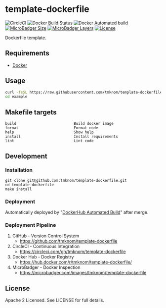 # template-dockerfile

[![CircleCI](https://circleci.com/gh/tmknom/template-dockerfile.svg?style=svg)](https://circleci.com/gh/tmknom/template-dockerfile)
[![Docker Build Status](https://img.shields.io/docker/build/tmknom/template-dockerfile.svg)](https://hub.docker.com/r/tmknom/template-dockerfile/builds/)
[![Docker Automated build](https://img.shields.io/docker/automated/tmknom/template-dockerfile.svg)](https://hub.docker.com/r/tmknom/template-dockerfile/)
[![MicroBadger Size](https://img.shields.io/microbadger/image-size/tmknom/template-dockerfile.svg)](https://microbadger.com/images/tmknom/template-dockerfile)
[![MicroBadger Layers](https://img.shields.io/microbadger/layers/tmknom/template-dockerfile.svg)](https://microbadger.com/images/tmknom/template-dockerfile)
[![License](https://img.shields.io/github/license/tmknom/template-dockerfile.svg)](https://opensource.org/licenses/Apache-2.0)

Dockerfile template.

## Requirements

- [Docker](https://www.docker.com/)

## Usage

```sh
curl -fsSL https://raw.githubusercontent.com/tmknom/template-dockerfile/master/install | sh -s example
cd example
```

## Makefile targets

```text
build                          Build docker image
format                         Format code
help                           Show help
install                        Install requirements
lint                           Lint code
```

## Development

### Installation

```shell
git clone git@github.com:tmknom/template-dockerfile.git
cd template-dockerfile
make install
```

### Deployment

Automatically deployed by "[DockerHub Automated Build](https://docs.docker.com/docker-hub/builds/)" after merge.

### Deployment Pipeline

1. GitHub - Version Control System
   - <https://github.com/tmknom/template-dockerfile>
2. CircleCI - Continuous Integration
   - <https://circleci.com/gh/tmknom/template-dockerfile>
3. Docker Hub - Docker Registry
   - <https://hub.docker.com/r/tmknom/template-dockerfile/>
4. MicroBadger - Docker Inspection
   - <https://microbadger.com/images/tmknom/template-dockerfile>

## License

Apache 2 Licensed. See LICENSE for full details.
